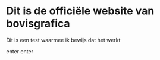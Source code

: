 # Dit is de officiële website van bovisgrafica

Dit is een test waarmee ik bewijs dat het werkt

enter
enter